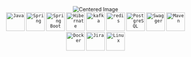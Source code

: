 <div align="center">
        <img src="https://user-images.githubusercontent.com/5713670/87202985-820dcb80-c2b6-11ea-9f56-7ec461c497c3.gif" alt="Centered Image">
</div>

<div align="center">
	<code><img width="50" src="https://user-images.githubusercontent.com/25181517/117201156-9a724800-adec-11eb-9a9d-3cd0f67da4bc.png" alt="Java" title="Java"/></code>
	<code><img width="50" src="https://user-images.githubusercontent.com/25181517/117201470-f6d56780-adec-11eb-8f7c-e70e376cfd07.png" alt="Spring" title="Spring"/></code>
	<code><img width="50" src="https://user-images.githubusercontent.com/25181517/183891303-41f257f8-6b3d-487c-aa56-c497b880d0fb.png" alt="Spring Boot" title="Spring Boot"/></code>
	<code><img width="50" src="https://user-images.githubusercontent.com/25181517/117207493-49665200-adf4-11eb-808e-a9c0fcc2a0a0.png" alt="Hibernate" title="Hibernate"/></code>
	<code><img width="50" src="https://user-images.githubusercontent.com/25181517/192107004-2d2fff80-d207-4916-8a3e-130fee5ee495.png" alt="kafka" title="kafka"/></code>
	<code><img width="50" src="https://icon.icepanel.io/Technology/svg/Redis.svg" alt="redis" title="redis"/></code>
	<code><img width="50" src="https://icon.icepanel.io/Technology/svg/PostgresSQL.svg" alt="PostgreSQL" title="PostgreSQL"/></code>
	<code><img width="50" src="https://icon.icepanel.io/Technology/svg/Swagger.svg" alt="Swagger" title="Swagger"/></code>
	<code><img width="50" src="https://icon.icepanel.io/Technology/svg/Apache-Maven.svg" alt="Maven" title="Maven"/></code>
	<code><img width="50" src="https://icon.icepanel.io/Technology/svg/Docker.svg" alt="Docker" title="Docker"/></code>
 	<code><img width="50" src="https://icon.icepanel.io/Technology/svg/Jira.svg" alt="Jira" title="Jira"/></code>
	<code><img width="50" src="https://icon.icepanel.io/Technology/png-shadow-512/Linux.png" alt="Linux" title="Linux"/></code>
</div>
